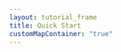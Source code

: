 ```yaml
---
layout: tutorial_frame
title: Quick Start
customMapContainer: "true"
---
```

<div id='map' style='width: 600px; height: 400px;'></div>
<script>

	var map = L.map('map').setView([51.505, -0.09], 13);

	var tiles = L.tileLayer('https://tile.openstreetmap.org/{z}/{x}/{y}.png', {
		maxZoom: 19,
		attribution: '&copy; <a href="http://www.openstreetmap.org/copyright">OpenStreetMap</a>'
	}).addTo(map);

	var marker = L.marker([51.5, -0.09]).addTo(map)
		.bindPopup('<b>Hello world!</b><br />I am a popup.').openPopup();

	var circle = L.circle([51.508, -0.11], {
		color: 'red',
		fillColor: '#f03',
		fillOpacity: 0.5,
		radius: 500
	}).addTo(map).bindPopup('I am a circle.');

	var polygon = L.polygon([
		[51.509, -0.08],
		[51.503, -0.06],
		[51.51, -0.047]
	]).addTo(map).bindPopup('I am a polygon.');


	var popup = L.popup()
		.setLatLng([51.513, -0.09])
		.setContent('I am a standalone popup.')
		.openOn(map);

	function onMapClick(e) {
		popup
			.setLatLng(e.latlng)
			.setContent('You clicked the map at ' + e.latlng.toString())
			.openOn(map);
	}

	map.on('click', onMapClick);

</script>
